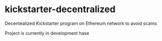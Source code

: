 # kickstarter-decentralized
Decentealized Kickstarter program on Ethereum network to avoid scams

Project is currently in development hase
